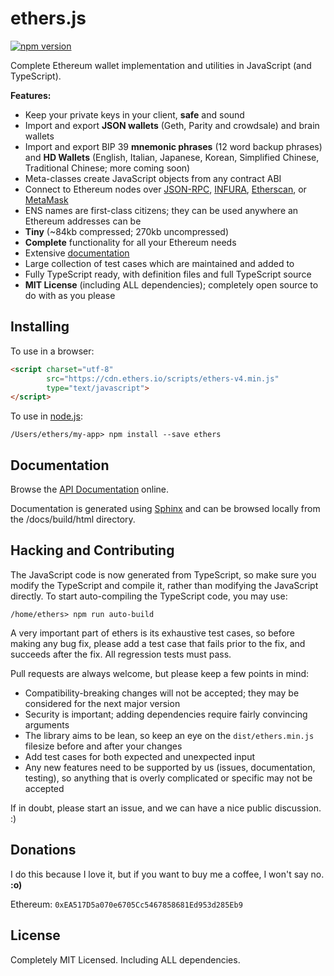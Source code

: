 ethers.js
=========

[![npm version](https://badge.fury.io/js/ethers.svg)](https://badge.fury.io/js/ethers)

Complete Ethereum wallet implementation and utilities in JavaScript (and TypeScript).

**Features:**

- Keep your private keys in your client, **safe** and sound
- Import and export **JSON wallets** (Geth, Parity and crowdsale) and brain wallets
- Import and export BIP 39 **mnemonic phrases** (12 word backup phrases) and **HD Wallets** (English, Italian, Japanese, Korean, Simplified Chinese, Traditional Chinese; more coming soon)
- Meta-classes create JavaScript objects from any contract ABI
- Connect to Ethereum nodes over [JSON-RPC](https://github.com/ethereum/wiki/wiki/JSON-RPC), [INFURA](https://infura.io), [Etherscan](https://etherscan.io), or [MetaMask](https://metamask.io)
- ENS names are first-class citizens; they can be used anywhere an Ethereum addresses can be
- **Tiny** (~84kb compressed; 270kb uncompressed)
- **Complete** functionality for all your Ethereum needs
- Extensive [documentation](https://docs.ethers.io/ethers.js/html/)
- Large collection of test cases which are maintained and added to
- Fully TypeScript ready, with definition files and full TypeScript source
- **MIT License** (including ALL dependencies); completely open source to do with as you please


Installing
----------

To use in a browser:

```html
<script charset="utf-8"
        src="https://cdn.ethers.io/scripts/ethers-v4.min.js"
        type="text/javascript">
</script>
```

To use in [node.js](https://nodejs.org/):

```
/Users/ethers/my-app> npm install --save ethers
```


Documentation
-------------

Browse the [API Documentation](https://docs.ethers.io/ethers.js/html/) online.

Documentation is generated using [Sphinx](http://www.sphinx-doc.org) and can be browsed locally from the /docs/build/html directory.


Hacking and Contributing
------------------------

The JavaScript code is now generated from TypeScript, so make sure you modify the
TypeScript and compile it, rather than modifying the JavaScript directly. To start
auto-compiling the TypeScript code, you may use:

```
/home/ethers> npm run auto-build
```

A very important part of ethers is its exhaustive test cases, so before making any
bug fix, please add a test case that fails prior to the fix, and succeeds after the
fix. All regression tests must pass.

Pull requests are always welcome, but please keep a few points in mind:

- Compatibility-breaking changes will not be accepted; they may be considered for the next major version
- Security is important; adding dependencies require fairly convincing arguments
- The library aims to be lean, so keep an eye on the `dist/ethers.min.js` filesize before and after your changes
- Add test cases for both expected and unexpected input
- Any new features need to be supported by us (issues, documentation, testing), so anything that is overly complicated or specific may not be accepted

If in doubt, please start an issue, and we can have a nice public discussion. :)


Donations
---------

I do this because I love it, but if you want to buy me a coffee, I won't say no. **:o)**

Ethereum: `0xEA517D5a070e6705Cc5467858681Ed953d285Eb9`


License
-------

Completely MIT Licensed. Including ALL dependencies.
